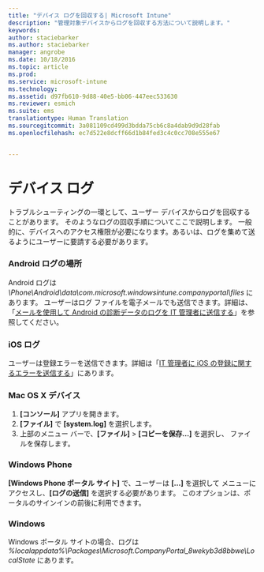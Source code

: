 ```yaml
---
title: "デバイス ログを回収する| Microsoft Intune"
description: "管理対象デバイスからログを回収する方法について説明します。"
keywords: 
author: staciebarker
ms.author: staciebarker
manager: angrobe
ms.date: 10/18/2016
ms.topic: article
ms.prod: 
ms.service: microsoft-intune
ms.technology: 
ms.assetid: d97fb610-9d88-40e5-bb06-447eec533630
ms.reviewer: esmich
ms.suite: ems
translationtype: Human Translation
ms.sourcegitcommit: 3a081109cd499d3bdda75cb6c8a4dab9d9d28fab
ms.openlocfilehash: ec7d522e8dcff66d1b84fed3c4c0cc708e555e67


---
```


# <a name="device-logs"></a>デバイス ログ

トラブルシューティングの一環として、ユーザー デバイスからログを回収することがあります。 そのようなログの回収手順についてここで説明します。 一般的に、デバイスへのアクセス権限が必要になります。あるいは、ログを集めて送るようにユーザーに要請する必要があります。

### <a name="android-log-location"></a>Android ログの場所
Android ログは *<Android Device>\Phone\Android\data\com.microsoft.windowsintune.companyportal\files* にあります。 ユーザーはログ ファイルを電子メールでも送信できます。詳細は、「[メールを使用して Android の診断データのログを IT 管理者に送信する](/intune/enduser/send-diagnostic-data-logs-to-your-it-administrator-using-email-android)」を参照してください。

### <a name="ios-logs"></a>iOS ログ

ユーザーは登録エラーを送信できます。詳細は「[IT 管理者に iOS の登録に関するエラーを送信する](/intune/enduser/send-errors-to-your-it-admin-ios)」にあります。

### <a name="mac-os-x-devices"></a>Mac OS X デバイス

1. **[コンソール]** アプリを開きます。
2. **[ファイル]** で **[system.log]** を選択します。
3. 上部のメニュー バーで、**[ファイル]**  >  **[コピーを保存…]** を選択し、 ファイルを保存します。

### <a name="windows-phone"></a>Windows Phone

**[Windows Phone ポータル サイト]** で、ユーザーは **[…]** を選択して メニューにアクセスし、**[ログの送信]** を選択する必要があります。 このオプションは、ポータルのサインインの前後に利用できます。

### <a name="windows"></a>Windows

Windows ポータル サイトの場合、ログは *%localappdata%\Packages\Microsoft.CompanyPortal_8wekyb3d8bbwe\LocalState* にあります。



<!--HONumber=Oct16_HO3-->


